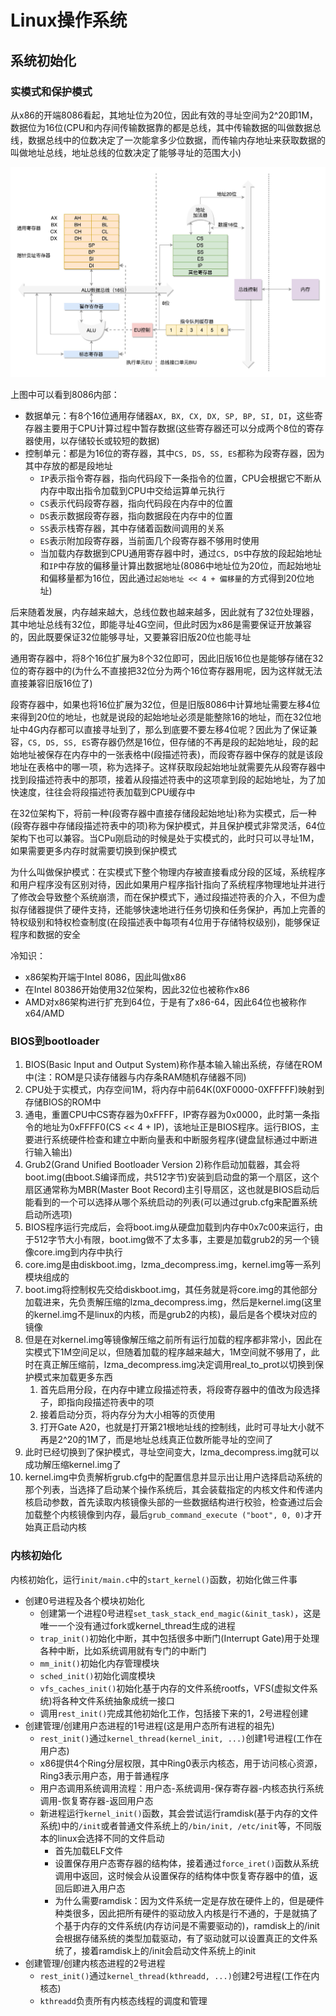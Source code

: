 # Linux操作系统

## 系统初始化

### 实模式和保护模式

从x86的开端8086看起，其地址位为20位，因此有效的寻址空间为2^20即1M，数据位为16位(CPU和内存间传输数据靠的都是总线，其中传输数据的叫做数据总线，数据总线中的位数决定了一次能拿多少位数据，而传输内存地址来获取数据的叫做地址总线，地址总线的位数决定了能够寻址的范围大小)

![8086架构图](./pics/8086.jpeg)

上图中可以看到8086内部：
- 数据单元：有8个16位通用存储器`AX, BX, CX, DX, SP, BP, SI, DI`，这些寄存器主要用于CPU计算过程中暂存数据(这些寄存器还可以分成两个8位的寄存器使用，以存储较长或较短的数据)
- 控制单元：都是为16位的寄存器，其中`CS, DS, SS, ES`都称为段寄存器，因为其中存放的都是段地址
  - `IP`表示指令寄存器，指向代码段下一条指令的位置，CPU会根据它不断从内存中取出指令加载到CPU中交给运算单元执行
  - `CS`表示代码段寄存器，指向代码段在内存中的位置
  - `DS`表示数据段寄存器，指向数据段在内存中的位置
  - `SS`表示栈寄存器，其中存储着函数间调用的关系
  - `ES`表示附加段寄存器，当前面几个段寄存器不够用时使用
  - 当加载内存数据到CPU通用寄存器中时，通过`CS, DS`中存放的段起始地址和`IP`中存放的偏移量计算出数据地址(8086中地址位为20位，而起始地址和偏移量都为16位，因此通过`起始地址 << 4 + 偏移量`的方式得到20位地址)

后来随着发展，内存越来越大，总线位数也越来越多，因此就有了32位处理器，其中地址总线有32位，即能寻址4G空间，但此时因为x86是需要保证开放兼容的，因此既要保证32位能够寻址，又要兼容旧版20位也能寻址

通用寄存器中，将8个16位扩展为8个32位即可，因此旧版16位也是能够存储在32位的寄存器中的(为什么不直接把32位分为两个16位寄存器用呢，因为这样就无法直接兼容旧版16位了)

段寄存器中，如果也将16位扩展为32位，但是旧版8086中计算地址需要左移4位来得到20位的地址，也就是说段的起始地址必须是能整除16的地址，而在32位地址中4G内存都可以直接寻址到了，那么到底要不要左移4位呢？因此为了保证兼容，`CS, DS, SS, ES`寄存器仍然是16位，但存储的不再是段的起始地址，段的起始地址被保存在内存中的一张表格中(段描述符表)，而段寄存器中保存的就是该段地址在表格中的哪一项，称为选择子。这样获取段起始地址就需要先从段寄存器中找到段描述符表中的那项，接着从段描述符表中的这项拿到段的起始地址，为了加快速度，往往会将段描述符表加载到CPU缓存中

在32位架构下，将前一种(段寄存器中直接存储段起始地址)称为实模式，后一种(段寄存器中存储段描述符表中的项)称为保护模式，并且保护模式非常灵活，64位架构下也可以兼容。当CPu刚启动的时候是处于实模式的，此时只可以寻址1M，如果需要更多内存时就需要切换到保护模式

为什么叫做保护模式：在实模式下整个物理内存被直接看成分段的区域，系统程序和用户程序没有区别对待，因此如果用户程序指针指向了系统程序物理地址并进行了修改会导致整个系统崩溃，而在保护模式下，通过段描述符表的介入，不但为虚拟存储器提供了硬件支持，还能够快速地进行任务切换和任务保护，再加上完善的特权级别和特权检查制度(在段描述表中每项有4位用于存储特权级别)，能够保证程序和数据的安全

冷知识：
- x86架构开端于Intel 8086，因此叫做x86
- 在Intel 80386开始使用32位架构，因此32位也被称作x86
- AMD对x86架构进行扩充到64位，于是有了x86-64，因此64位也被称作x64/AMD

### BIOS到bootloader

1. BIOS(Basic Input and Output System)称作基本输入输出系统，存储在ROM中(注：ROM是只读存储器与内存条RAM随机存储器不同)
2. CPU处于实模式，内存空间1M，将内存中前64K(0XF0000-0XFFFFF)映射到存储BIOS的ROM中
3. 通电，重置CPU中CS寄存器为0xFFFF，IP寄存器为0x0000，此时第一条指令的地址为0xFFFF0(CS << 4 + IP)，该地址正是BIOS程序。运行BIOS，主要进行系统硬件检查和建立中断向量表和中断服务程序(键盘鼠标通过中断进行输入输出)
4. Grub2(Grand Unified Bootloader Version 2)称作启动加载器，其会将boot.img(由boot.S编译而成，共512字节)安装到启动盘的第一个扇区，这个扇区通常称为MBR(Master Boot Record)主引导扇区，这也就是BIOS启动后能看到的一个可以选择从哪个系统启动的列表(可以通过grub.cfg来配置系统启动所选项)
5. BIOS程序运行完成后，会将boot.img从硬盘加载到内存中0x7c00来运行，由于512字节大小有限，boot.img做不了太多事，主要是加载grub2的另一个镜像core.img到内存中执行
6. core.img是由diskboot.img，lzma_decompress.img，kernel.img等一系列模块组成的
7. boot.img将控制权先交给diskboot.img，其任务就是将core.img的其他部分加载进来，先负责解压缩的lzma_decompress.img，然后是kernel.img(这里的kernel.img不是linux的内核，而是grub2的内核)，最后是各个模块对应的镜像
8. 但是在对kernel.img等镜像解压缩之前所有运行加载的程序都非常小，因此在实模式下1M空间足以，但随着加载的程序越来越大，1M空间就不够用了，此时在真正解压缩前，lzma_decompress.img决定调用real_to_prot以切换到保护模式来加载更多东西
   1. 首先启用分段，在内存中建立段描述符表，将段寄存器中的值改为段选择子，即指向段描述符表中的项
   2. 接着启动分页，将内存分为大小相等的页使用
   3. 打开Gate A20，也就是打开第21根地址线的控制线，此时可寻址大小就不再是2^20的1M了，而是地址总线真正位数所能寻址的空间了
9. 此时已经切换到了保护模式，寻址空间变大，lzma_decompress.img就可以成功解压缩kernel.img了
10. kernel.img中负责解析grub.cfg中的配置信息并显示出让用户选择启动系统的那个列表，当选择了启动某个操作系统后，其会装载指定的内核文件和传递内核启动参数，首先读取内核镜像头部的一些数据结构进行校验，检查通过后会加载整个内核镜像到内存，最后`grub_command_execute ("boot", 0, 0)`才开始真正启动内核

### 内核初始化

内核初始化，运行`init/main.c`中的`start_kernel()`函数，初始化做三件事
- 创建0号进程及各个模块初始化
  - 创建第一个进程0号进程`set_task_stack_end_magic(&init_task)`，这是唯一一个没有通过fork或kernel_thread生成的进程
  - `trap_init()`初始化中断，其中包括很多中断门(Interrupt Gate)用于处理各种中断，比如系统调用就有专门的中断门
  - `mm_init()`初始化内存管理模块
  - `sched_init()`初始化调度模块
  - `vfs_caches_init()`初始化基于内存的文件系统rootfs，VFS(虚拟文件系统)将各种文件系统抽象成统一接口
  - 调用`rest_init()`完成其他初始化工作，包括接下来的1，2号进程创建
- 创建管理/创建用户态进程的1号进程(这是用户态所有进程的祖先)
  - `rest_init()`通过`kernel_thread(kernel_init, ...)`创建1号进程(工作在用户态)
  - x86提供4个Ring分层权限，其中Ring0表示内核态，用于访问核心资源，Ring3表示用户态，用于普通程序
  - 用户态调用系统调用流程：用户态-系统调用-保存寄存器-内核态执行系统调用-恢复寄存器-返回用户态
  - 新进程运行`kernel_init()`函数，其会尝试运行ramdisk(基于内存的文件系统)中的`/init`或者普通文件系统上的`/bin/init, /etc/init`等，不同版本的linux会选择不同的文件启动
    - 首先加载ELF文件
    - 设置保存用户态寄存器的结构体，接着通过`force_iret()`函数从系统调用中返回，这时候会从设置保存的结构体中恢复寄存器中的值，返回后即进入用户态
    - 为什么需要ramdisk：因为文件系统一定是存放在硬件上的，但是硬件种类很多，因此把所有硬件的驱动放入内核是行不通的，于是就搞了个基于内存的文件系统(内存访问是不需要驱动的)，ramdisk上的/init会根据存储系统的类型加载驱动，有了驱动就可以设置真正的文件系统了，接着ramdisk上的/init会启动文件系统上的init
- 创建管理/创建内核态进程的2号进程
  - `rest_init()`通过`kernel_thread(kthreadd, ...)`创建2号进程(工作在内核态)
  - `kthreadd`负责所有内核态线程的调度和管理

### 
